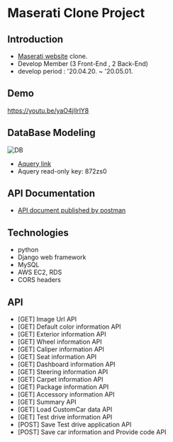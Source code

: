 # Maserati Clone Project

## Introduction
- [Maserati website](https://www.maserati.com/kr/ko) clone.
- Develop Member (3 Front-End , 2 Back-End) 
- develop period : '20.04.20. ~ '20.05.01.

## Demo
https://youtu.be/yaO4jlIrlY8

## DataBase Modeling
![DB](https://user-images.githubusercontent.com/29778054/80758924-675dfe80-8b71-11ea-87e5-7bbd096a5cf0.PNG)
- [Aquery link](https://aquerytool.com:443/aquerymain/index/?rurl=0d127070-399a-4364-960e-ca9891bd0e8a&)
- Aquery read-only key: 872zs0

## API Documentation
- [API document published by postman](https://documenter.getpostman.com/view/11221306/SzfDy5Ru?version=latest)

## Technologies
- python
- Django web framework
- MySQL
- AWS EC2, RDS
- CORS headers

## API
- [GET] Image Url API
- [GET] Default color information API
- [GET] Exterior information API
- [GET] Wheel information API
- [GET] Caliper information API
- [GET] Seat information API
- [GET] Dashboard information API
- [GET] Steering information API
- [GET] Carpet information API
- [GET] Package information API
- [GET] Accessory information API
- [GET] Summary API
- [GET] Load CustomCar data API
- [GET] Test drive information API
- [POST] Save Test drive application API
- [POST] Save car information and Provide code API
